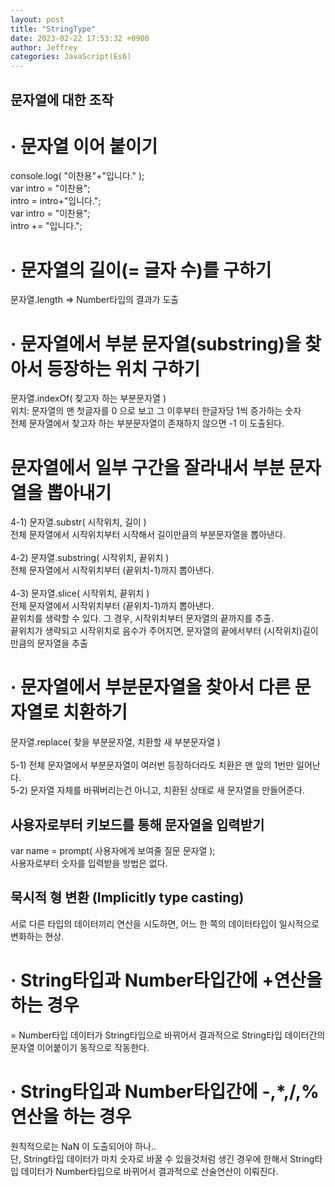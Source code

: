 ```yaml
---
layout: post
title: "StringType"
date: 2023-02-22 17:53:32 +0900
author: Jeffrey
categories: JavaScript(Es6)
---
```


## 문자열에 대한 조작

# · 문자열 이어 붙이기

console.log( "이찬용"+"입니다." ); <br>
var intro = "이찬용"; <br>
intro = intro+"입니다."; <br>
var intro = "이찬용"; <br>
intro += "입니다.";

# · 문자열의 길이(= 글자 수)를 구하기

문자열.length => Number타입의 결과가 도출

# · 문자열에서 부분 문자열(substring)을 찾아서 등장하는 위치 구하기

문자열.indexOf( 찾고자 하는 부분문자열 ) <br>
위치: 문자열의 맨 첫글자를 0 으로 보고 그 이후부터 한글자당 1씩 증가하는 숫자 <br>
전체 문자열에서 찾고자 하는 부분문자열이 존재하지 않으면 -1 이 도출된다.

# 문자열에서 일부 구간을 잘라내서 부분 문자열을 뽑아내기

4-1) 문자열.substr( 시작위치, 길이 ) <br>
전체 문자열에서 시작위치부터 시작해서 길이만큼의 부분문자열을 뽑아낸다. <br>
<br>
4-2) 문자열.substring( 시작위치, 끝위치 ) <br>
전체 문자열에서 시작위치부터 (끝위치-1)까지 뽑아낸다. <br>
<br>
4-3) 문자열.slice( 시작위치, 끝위치 ) <br>
전체 문자열에서 시작위치부터 (끝위치-1)까지 뽑아낸다. <br>
끝위치를 생략할 수 있다. 그 경우, 시작위치부터 문자열의 끝까지를 추출. <br>
끝위치가 생략되고 시작위치로 음수가 주어지면, 문자열의 끝에서부터 (시작위치)길이만큼의 문자열을 추출

# · 문자열에서 부분문자열을 찾아서 다른 문자열로 치환하기

문자열.replace( 찾을 부분문자열, 치환할 새 부분문자열 ) <br>
     <br>
5-1) 전체 문자열에서 부분문자열이 여러번 등장하더라도 치환은 맨 앞의 1번만 일어난다. <br>
5-2) 문자열 자체를 바꿔버리는건 아니고, 치환된 상태로 새 문자열을 만들어준다.

## 사용자로부터 키보드를 통해 문자열을 입력받기
var name = prompt( 사용자에게 보여줄 질문 문자열 ); <br>
사용자로부터 숫자를 입력받을 방법은 없다.

## 묵시적 형 변환 (Implicitly type casting)
서로 다른 타입의 데이터끼리 연산을 시도하면, 어느 한 쪽의 데이터타입이 일시적으로 변화하는 현상.

# · String타입과 Number타입간에 +연산을 하는 경우 <br>
= Number타입 데이터가 String타입으로 바뀌어서 결과적으로 String타입 데이터간의 문자열 이어붙이기 동작으로 작동한다.

# · String타입과 Number타입간에 -,*,/,%연산을 하는 경우 <br>
원칙적으로는 NaN 이 도출되어야 하나..<br>
단, String타입 데이터가 마치 숫자로 바꿀 수 있을것처럼 생긴 경우에 한해서 String타입 데이터가 Number타입으로 바뀌어서 결과적으로 산술연산이 이뤄진다.

